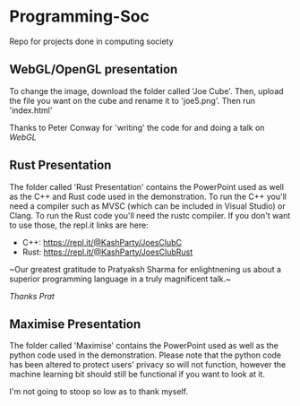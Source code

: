 # Programming-Soc
Repo for projects done in computing society

## WebGL/OpenGL presentation

To change the image, download the folder called 'Joe Cube'. Then, upload the file you want on the cube and rename it to 'joe5.png'. Then run 'index.html'

Thanks to Peter Conway for 'writing' the code for and doing a talk on *WebGL*

## Rust Presentation

The folder called 'Rust Presentation' contains the PowerPoint used as well as the C++ and Rust code used in the demonstration. To run the C++ you'll need a compiler such as MVSC (which can be included in Visual Studio) or Clang. To run the Rust code you'll need the rustc compiler. If you don't want to use those, the repl.it links are here: 

- C++: https://repl.it/@KashParty/JoesClubC
- Rust: https://repl.it/@KashParty/JoesClubRust

~Our greatest gratitude to Pratyaksh Sharma for enlightnening us about a superior programming language in a truly magnificent talk.~

*Thanks Prat*

## Maximise Presentation

The folder called 'Maximise' contains the PowerPoint used as well as the python code used in the demonstration. Please note that the python code has been altered to protect users' privacy so will not function, however the machine learning bit should still be functional if you want to look at it.

I'm not going to stoop so low as to thank myself.
